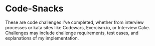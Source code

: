 # Code-Snacks

These are code challenges I've completed, whether from interview processes or kata sites like Codewars, Exercism.io, or Interview Cake. Challenges may include challenge requirements, test cases, and explanations of my implementation. 
